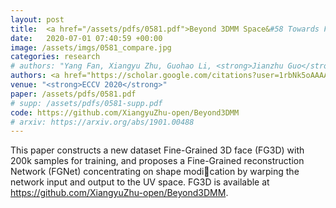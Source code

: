 ```yaml
---
layout: post
title:  <a href="/assets/pdfs/0581.pdf">Beyond 3DMM Space&#58 Towards Fine-grained 3D Face Reconstruction</a>
date:   2020-07-01 07:40:59 +00:00
image: /assets/imgs/0581_compare.jpg
categories: research
# authors: "Yang Fan, Xiangyu Zhu, Guohao Li, <strong>Jianzhu Guo</strong>, Di Huang, Zhen Lei, Stan Z. Li"
authors: <a href="https://scholar.google.com/citations?user=1rbNk5oAAAAJ">Xiangyu Zhu</a>, Fan Yang, Di Huang, Chang Yu, Hao Wang, <a href="https://scholar.google.com/citations?user=W8_JzNcAAAAJ"><strong><u>Jianzhu Guo</u></strong></a>, <a href="https://scholar.google.com/citations?user=cuJ3QG8AAAAJ">Zhen Lei</a>, <a href="https://scholar.google.com/citations?user=Y-nyLGIAAAAJ">Stan Z. Li</a>
venue: "<strong>ECCV 2020</strong>"
paper: /assets/pdfs/0581.pdf
# supp: /assets/pdfs/0581-supp.pdf
code: https://github.com/XiangyuZhu-open/Beyond3DMM
# arxiv: https://arxiv.org/abs/1901.00488
---
```

This paper constructs a new dataset Fine-Grained 3D face (FG3D) with 200k samples for training, and proposes a Fine-Grained reconstruction Network (FGNet) concentrating on shape modication by warping the network input and output to the UV space. FG3D is available at <a>https://github.com/XiangyuZhu-open/Beyond3DMM</a>.
